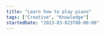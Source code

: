 ```yaml
---
title: "Learn how to play piano"
tags: ["Creative", "Knowledge"]
startedDate: "2023-03-023T00:00:00"
---
```

